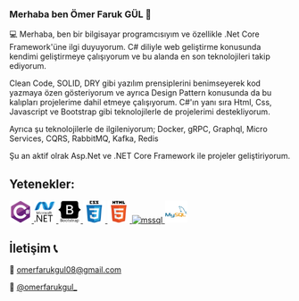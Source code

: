 ### Merhaba ben Ömer Faruk GÜL 👋

💻 Merhaba, ben bir bilgisayar programcısıyım ve özellikle .Net Core Framework'üne ilgi duyuyorum. C# diliyle web geliştirme konusunda kendimi geliştirmeye çalışıyorum ve bu alanda en son teknolojileri takip ediyorum.

Clean Code, SOLID, DRY gibi yazılım prensiplerini benimseyerek kod yazmaya özen gösteriyorum ve ayrıca Design Pattern konusunda da bu kalıpları projelerime dahil etmeye çalışıyorum. C#'ın yanı sıra Html, Css, Javascript ve Bootstrap gibi teknolojilerle de projelerimi destekliyorum.

Ayrıca şu teknolojilerle de ilgileniyorum; Docker, gRPC, Graphql, Micro Services, CQRS, RabbitMQ, Kafka, Redis

Şu an aktif olrak Asp.Net ve .NET Core Framework ile projeler geliştiriyorum.

## Yetenekler:
<p align="left">
<a href="https://www.w3schools.com/cs/" target="_blank" rel="noreferrer"> <img src="https://raw.githubusercontent.com/devicons/devicon/master/icons/csharp/csharp-original.svg" alt="csharp" width="40" height="40"/> </a>
<a href="https://dotnet.microsoft.com/" target="_blank" rel="noreferrer"> <img src="https://raw.githubusercontent.com/devicons/devicon/master/icons/dot-net/dot-net-original-wordmark.svg" alt="dotnet" width="40" height="40"/> </a>
<a href="https://getbootstrap.com" target="_blank" rel="noreferrer"> <img src="https://raw.githubusercontent.com/devicons/devicon/master/icons/bootstrap/bootstrap-plain-wordmark.svg" alt="bootstrap" width="40" height="40"/> </a>  <a href="https://www.w3schools.com/css/" target="_blank" rel="noreferrer"> <img src="https://raw.githubusercontent.com/devicons/devicon/master/icons/css3/css3-original-wordmark.svg" alt="css3" width="40" height="40"/> </a>  <a href="https://www.w3.org/html/" target="_blank" rel="noreferrer"> <img src="https://raw.githubusercontent.com/devicons/devicon/master/icons/html5/html5-original-wordmark.svg" alt="html5" width="40" height="40"/> </a> <a href="https://www.microsoft.com/en-us/sql-server" target="_blank" rel="noreferrer"> <img src="https://www.svgrepo.com/show/303229/microsoft-sql-server-logo.svg" alt="mssql" width="40" height="40"/> </a> <a href="https://www.mysql.com/" target="_blank" rel="noreferrer"> <img src="https://raw.githubusercontent.com/devicons/devicon/master/icons/mysql/mysql-original-wordmark.svg" alt="mysql" width="40" height="40"/> </a> </p>

## İletişim :telephone_receiver:

:e-mail: omerfarukgul08@gmail.com

:iphone: [@omerfarukgul_](https://www.instagram.com/omerfarukgul_/)
<!--
**omerfarukgull/omerfarukgull** is a ✨ _special_ ✨ repository because its `README.md` (this file) appears on your GitHub profile.

Here are some ideas to get you started:

- 🔭 I’m currently working on ...
- 🌱 I’m currently learning ...
- 👯 I’m looking to collaborate on ...
- 🤔 I’m looking for help with ...
- 💬 Ask me about ...
- 📫 How to reach me: ...
- 😄 Pronouns: ...
- ⚡ Fun fact: ...
-->
